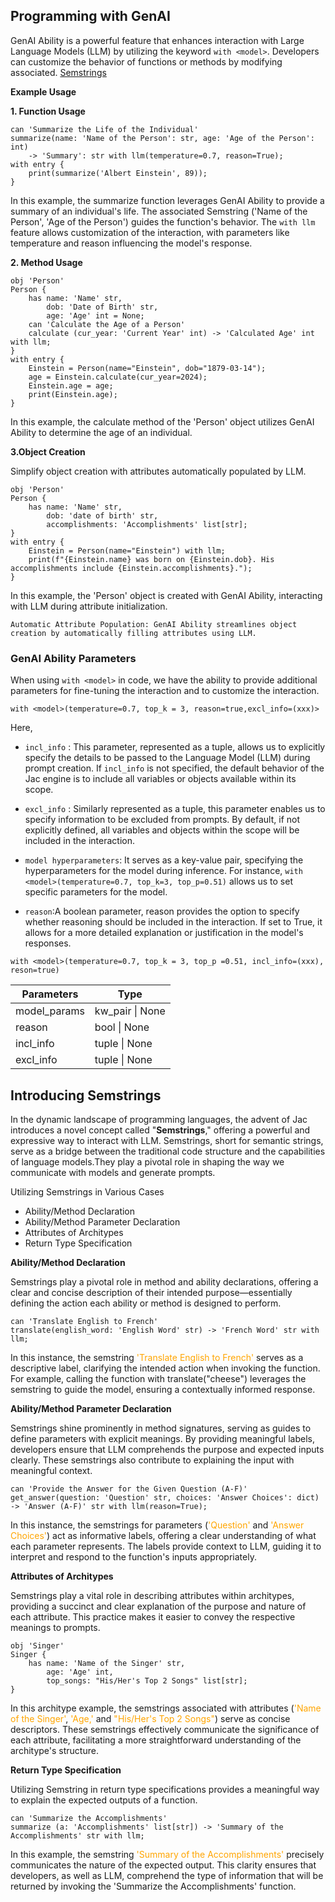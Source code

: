 <!-- TODO: Guide for coders to use with_llm @kugesan1105 Put the one in the chatgpt -->
## Programming with GenAI
GenAI Ability is a powerful feature that enhances interaction with Large Language Models (LLM) by utilizing the keyword `with <model>`. Developers can customize the behavior of functions or methods by modifying associated.
[Semstrings](#introducing-semstrings)

**Example Usage**

**1. Function Usage**
```
can 'Summarize the Life of the Individual'
summarize(name: 'Name of the Person': str, age: 'Age of the Person': int)
    -> 'Summary': str with llm(temperature=0.7, reason=True);
with entry {
    print(summarize('Albert Einstein', 89));
}
```
In this example, the summarize function leverages GenAI Ability to provide a summary of an individual's life. The associated Semstring ('Name of the Person', 'Age of the Person') guides the function's behavior. The `with llm` feature allows customization of the interaction, with parameters like temperature and reason influencing the model's response.

**2. Method Usage**
```
obj 'Person'
Person {
    has name: 'Name' str,
        dob: 'Date of Birth' str,
        age: 'Age' int = None;
    can 'Calculate the Age of a Person'
    calculate (cur_year: 'Current Year' int) -> 'Calculated Age' int with llm;
}
with entry {
    Einstein = Person(name="Einstein", dob="1879-03-14");
    age = Einstein.calculate(cur_year=2024);
    Einstein.age = age;
    print(Einstein.age);
}
```
In this example, the calculate method of the 'Person' object utilizes GenAI Ability to determine the age of an individual.

**3.Object Creation**

Simplify object creation with attributes automatically populated by LLM.
```
obj 'Person'
Person {
    has name: 'Name' str,
        dob: 'date of birth' str,
        accomplishments: 'Accomplishments' list[str];
}
with entry {
    Einstein = Person(name="Einstein") with llm;
    print(f"{Einstein.name} was born on {Einstein.dob}. His accomplishments include {Einstein.accomplishments}.");
}
```
In this example, the 'Person' object is created with GenAI Ability, interacting with LLM during attribute initialization.

```
Automatic Attribute Population: GenAI Ability streamlines object creation by automatically filling attributes using LLM.
```
### GenAI Ability Parameters

When using `with <model>` in code, we have the ability to provide additional parameters for fine-tuning the interaction and to customize the interaction.

`with <model>(temperature=0.7, top_k = 3, reason=true,excl_info=(xxx)>`

Here,

 - `incl_info` : This parameter, represented as a tuple, allows us to explicitly specify the details to be passed to the Language Model (LLM) during prompt creation. If `incl_info` is not specified, the default behavior of the Jac engine is to include all variables or objects available within its scope.

- `excl_info` : Similarly represented as a tuple, this parameter enables us to specify information to be excluded from prompts. By default, if not explicitly defined, all variables and objects within the scope will be included in the interaction.

- `model hyperparameters`: It serves as a key-value pair, specifying the hyperparameters for the model during inference. For instance, `with <model>(temperature=0.7, top_k=3, top_p=0.51)` allows us to set specific parameters for the model.

 - `reason`:A boolean parameter, reason provides the option to specify whether reasoning should be included in the interaction. If set to True, it allows for a more detailed explanation or justification in the model's responses.

`with <model>(temperature=0.7, top_k = 3, top_p =0.51, incl_info=(xxx), reson=true) ` <!--TODO : This line needs to be modified  with a working example code snippet later  -->

|    Parameters    |          Type              |
|    --------      |         -------            |
|   model_params   |   kw_pair \| None          |
|     reason       |    bool \| None            |
|    incl_info     |    tuple \| None           |
|    excl_info     |    tuple   \| None         |


## Introducing Semstrings

In the dynamic landscape of programming languages, the advent of Jac introduces a novel concept called "**Semstrings**," offering a powerful and expressive way to interact with LLM. Semstrings, short for semantic strings, serve as a bridge between the traditional code structure and the capabilities of language models.They play a pivotal role in shaping the way we communicate with models and generate prompts.

Utilizing Semstrings in Various Cases
- Ability/Method Declaration
- Ability/Method Parameter Declaration
- Attributes of Architypes
- Return Type Specification

<span style="color:orange;">
</span>


**Ability/Method Declaration**

 Semstrings play a pivotal role in method and ability declarations, offering a clear and concise description of their intended purpose—essentially defining the action each ability or method is designed to perform.

```
can 'Translate English to French'
translate(english_word: 'English Word' str) -> 'French Word' str with llm;
```

In this instance, the semstring <span style="color:orange;">'Translate English to French'</span> serves as a descriptive label, clarifying the intended action when invoking the function. For example, calling the function with translate("cheese") leverages the semstring to guide the model, ensuring a contextually informed response.


**Ability/Method Parameter Declaration**

 Semstrings shine prominently in method signatures, serving as guides to define parameters with explicit meanings. By providing meaningful labels, developers ensure that LLM comprehends the purpose and expected inputs clearly. These semstrings also contribute to explaining the input with meaningful context.
```
can 'Provide the Answer for the Given Question (A-F)'
get_answer(question: 'Question' str, choices: 'Answer Choices': dict) -> 'Answer (A-F)' str with llm(reason=True);
```
In this instance, the semstrings for parameters (<span style="color:orange;">'Question'</span> and <span style="color:orange;">'Answer Choices'</span>) act as informative labels, offering a clear understanding of what each parameter represents. The labels provide context to LLM, guiding it to interpret and respond to the function's inputs appropriately.

**Attributes of Architypes**

Semstrings play a vital role in describing attributes within architypes, providing a succinct and clear explanation of the purpose and nature of each attribute. This practice makes it easier to convey the respective meanings to prompts.
```
obj 'Singer'
Singer {
    has name: 'Name of the Singer' str,
        age: 'Age' int,
        top_songs: "His/Her's Top 2 Songs" list[str];
}
```
In this architype example, the semstrings associated with attributes (<span style="color:orange;">'Name of the Singer'</span>, <span style="color:orange;">'Age,'</span> and <span style="color:orange;">"His/Her's Top 2 Songs"</span>) serve as concise descriptors. These semstrings effectively communicate the significance of each attribute, facilitating a more straightforward understanding of the architype's structure.

**Return Type Specification**

Utilizing Semstring in return type specifications provides a meaningful way to explain the expected outputs of a function.
```
can 'Summarize the Accomplishments'
summarize (a: 'Accomplishments' list[str]) -> 'Summary of the Accomplishments' str with llm;
```
In this example, the semstring <span style="color:orange;">'Summary of the Accomplishments' </span> precisely communicates the nature of the expected output. This clarity ensures that developers, as well as LLM, comprehend the type of information that will be returned by invoking the 'Summarize the Accomplishments' function.
